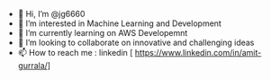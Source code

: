 - 👋 Hi, I’m @jg6660
- 👀 I’m interested in Machine Learning and Development
- 🌱 I’m currently learning on AWS Developemnt
- 💞️ I’m looking to collaborate on innovative and challenging ideas
- 📫 How to reach me : linkedin [ https://www.linkedin.com/in/amit-gurrala/]

<!---
jg6660/jg6660 is a ✨ special ✨ repository because its `README.md` (this file) appears on your GitHub profile.
You can click the Preview link to take a look at your changes.
--->
